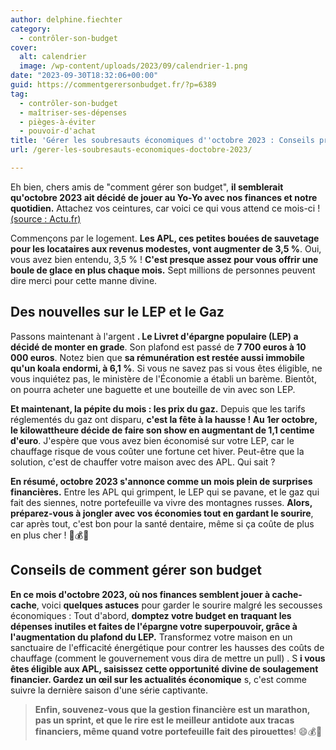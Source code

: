 ```yaml
---
author: delphine.fiechter
category:
  - contrôler-son-budget
cover:
  alt: calendrier
  image: /wp-content/uploads/2023/09/calendrier-1.png
date: "2023-09-30T18:32:06+00:00"
guid: https://commentgerersonbudget.fr/?p=6389
tag:
  - contrôler-son-budget
  - maîtriser-ses-dépenses
  - pièges-à-éviter
  - pouvoir-d'achat
title: 'Gérer les soubresauts économiques d''octobre 2023 : Conseils pratiques pour votre budget'
url: /gerer-les-soubresauts-economiques-doctobre-2023/

---
```

Eh bien, chers amis de "comment gérer son budget", **il semblerait qu'octobre 2023 ait décidé de jouer au Yo-Yo avec nos finances et notre quotidien.** Attachez vos ceintures, car voici ce qui vous attend ce mois-ci ! [(source : Actu.fr)](https://actu.fr/economie/apl-prix-du-gaz-soins-dentaires-ce-qui-change-au-1er-octobre-2023_60144195.html " (source : Actu.fr)")

Commençons par le logement. **Les APL, ces petites bouées de sauvetage pour les locataires aux revenus modestes, vont augmenter de 3,5 %**. Oui, vous avez bien entendu, 3,5 % ! **C'est presque assez pour vous offrir une boule de glace en plus chaque mois.** Sept millions de personnes peuvent dire merci pour cette manne divine.

## Des nouvelles sur le LEP et le Gaz

Passons maintenant à l'argent **. Le Livret d'épargne populaire (LEP) a décidé de monter en grade**. Son plafond est passé de **7 700 euros à 10 000 euros**. Notez bien que **sa rémunération est restée aussi immobile qu'un koala endormi, à 6,1 %**. Si vous ne savez pas si vous êtes éligible, ne vous inquiétez pas, le ministère de l'Économie a établi un barème. Bientôt, on pourra acheter une baguette et une bouteille de vin avec son LEP.

**Et maintenant, la pépite du mois : les prix du gaz.** Depuis que les tarifs réglementés du gaz ont disparu, **c'est la fête à la hausse ! Au 1er octobre, le kilowattheure décide de faire son show en augmentant de 1,1 centime d'euro**. J'espère que vous avez bien économisé sur votre LEP, car le chauffage risque de vous coûter une fortune cet hiver. Peut-être que la solution, c'est de chauffer votre maison avec des APL. Qui sait ?

**En résumé, octobre 2023 s'annonce comme un mois plein de surprises financières.** Entre les APL qui grimpent, le LEP qui se pavane, et le gaz qui fait des siennes, notre portefeuille va vivre des montagnes russes. **Alors, préparez-vous à jongler avec vos économies tout en gardant le sourire**, car après tout, c'est bon pour la santé dentaire, même si ça coûte de plus en plus cher ! 🤑💰💸

## Conseils de comment gérer son budget

**En ce mois d'octobre 2023, où nos finances semblent jouer à cache-cache**, voici **quelques astuces** pour garder le sourire malgré les secousses économiques : Tout d'abord, **domptez votre budget en traquant les dépenses inutiles et faites de l'épargne votre superpouvoir, grâce à l'augmentation du plafond du LEP.** Transformez votre maison en un sanctuaire de l'efficacité énergétique pour contrer les hausses des coûts de chauffage (comment le gouvernement vous dira de mettre un pull) . S **i vous êtes éligible aux APL, saisissez cette opportunité divine de soulagement financier. Gardez un œil sur les actualités économique** s, c'est comme suivre la dernière saison d'une série captivante.

> **Enfin, souvenez-vous que la gestion financière est un marathon, pas un sprint, et que le rire est le meilleur antidote aux tracas financiers, même quand votre portefeuille fait des pirouettes**! 😄💰🎢

